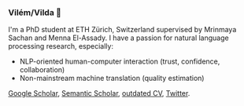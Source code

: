 ### Vilém/Vilda 👋

I'm a PhD student at ETH Zürich, Switzerland supervised by Mrinmaya Sachan and Menna El-Assady.
I have a passion for natural language processing research, especially:
- NLP-oriented human-computer interaction (trust, confidence, collaboration)
- Non-mainstream machine translation (quality estimation)

[Google Scholar](https://scholar.google.com/citations?user=2EUDwtkAAAAJ), [Semantic Scholar](https://www.semanticscholar.org/author/Vil%C3%A9m-Zouhar/1429837660), [outdated CV](https://raw.githubusercontent.com/zouharvi/vilda.net/master/cv/cv.pdf), [Twitter](https://twitter.com/zouharvi).
